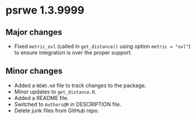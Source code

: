 # psrwe 1.3.9999

## Major changes

* Fixed `metric_ovl` (called in `get_distance()` using option `metric = "ovl"`)
to ensure integration is over the proper support.

## Minor changes

* Added a `NEWS.md` file to track changes to the package.
* Minor updates to `get_distance.R`.
* Added a README file.
* Switched to `Authors@R` in DESCRIPTION file.
* Delete junk files from GitHub repo.